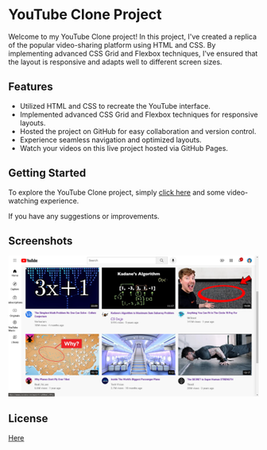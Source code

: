 # YouTube Clone Project

Welcome to my YouTube Clone project! In this project, I've created a replica of the popular video-sharing platform using HTML and CSS. By implementing advanced CSS Grid and Flexbox techniques, I've ensured that the layout is responsive and adapts well to different screen sizes.

## Features

- Utilized HTML and CSS to recreate the YouTube interface.
- Implemented advanced CSS Grid and Flexbox techniques for responsive layouts.
- Hosted the project on GitHub for easy collaboration and version control.
- Experience seamless navigation and optimized layouts.
- Watch your videos on this live project hosted via GitHub Pages.

## Getting Started

To explore the YouTube Clone project, simply [click here](https://nareshk170999.github.io/Youtube_Clone/) and some video-watching experience.

If you have any suggestions or improvements.

## Screenshots

![Screenshot 1](screenshots/screenshot1.png)


## License

[Here](https://nareshk170999.github.io/Youtube_Clone/)
